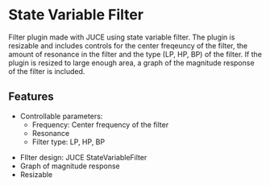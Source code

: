 State Variable Filter
=====================

Filter plugin made with JUCE using state variable filter. The plugin is resizable and includes controls for the center freqeuncy of the filter, the amount of resonance in the filter and the type (LP, HP, BP) of the filter. If the plugin is resized to large enough area, a graph of the magnitude response of the filter is included.
			
## Features
* Controllable parameters:
	- Frequency: Center frequency of the filter
	- Resonance
	- Filter type: LP, HP, BP
- FIlter design: JUCE StateVariableFilter
- Graph of magnitude response
- Resizable
